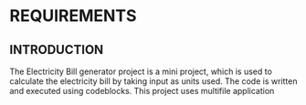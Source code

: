 # REQUIREMENTS
## INTRODUCTION
The Electricity Bill generator project is a mini project, which is used to calculate the electricity bill by taking input as units used. The code is written and executed using codeblocks. This project uses multifile application
